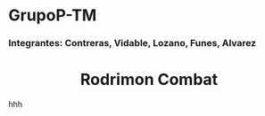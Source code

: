 # GrupoP-TM
### Integrantes: Contreras, Vidable, Lozano, Funes, Alvarez 
<h1 align="center"> Rodrimon Combat </h1>
hhh
